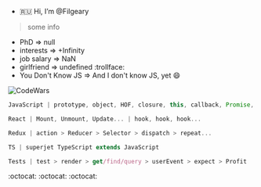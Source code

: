 - :ru: Hi, I’m @Filgeary
> some info
- PhD => null
- interests => +Infinity
- job salary => NaN
- girlfriend => undefined :trollface:
- You Don't Know JS => And I don't know JS, yet 😄

![CodeWars](https://www.codewars.com/users/Filgeary/badges/large)

```js
JavaScript | prototype, object, HOF, closure, this, callback, Promise, EventLoop
```

```jsx
React | Mount, Unmount, Update... | hook, hook, hook...
```

```jsx
Redux | action > Reducer > Selector > dispatch > repeat...
```

```ts
TS | superjet TypeScript extends JavaScript
```

```ts
Tests | test > render > get/find/query > userEvent > expect > Profit
```

:octocat: :octocat: :octocat:

<!---
Filgeary/Filgeary is a ✨ special ✨ repository because its `README.md` (this file) appears on your GitHub profile.
You can click the Preview link to take a look at your changes.
--->
